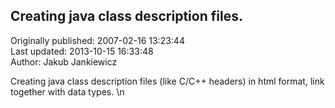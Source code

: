## Creating java class description files.  
Originally published: 2007-02-16 13:23:44  
Last updated: 2013-10-15 16:33:48  
Author: Jakub Jankiewicz  
  
Creating java class description files (like C/C++ headers) in html format, link together with data types.\n